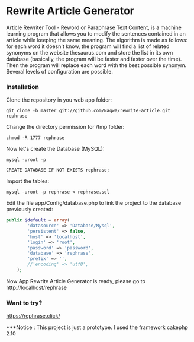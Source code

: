 # Rewrite Article Generator

Article Rewriter Tool - Reword or Paraphrase Text Content, is a machine learning program that allows you to modify the sentences contained in an article while keeping the same meaning. The algorithm is made as follows: for each word it doesn't know, the program will find a list of related synonyms on the website thesaurus.com and store the list in its own database (basically, the program will be faster and faster over the time). Then the program will replace each word with the best possible synonym. Several levels of configuration are possible.

### Installation

Clone the repository in you web app folder:

```shell
git clone -b master git://github.com/Naqwa/rewrite-article.git rephrase
```
Change the directory permission for /tmp folder:

```shell
chmod -R 1777 rephrase
```

Now let's create the Database (MySQL):

```shell
mysql -uroot -p
```
```mysql
CREATE DATABASE IF NOT EXISTS rephrase;
```
Import the tables:
```shell
mysql -uroot -p rephrase < rephrase.sql
```

Edit the file app/Config/database.php to link the project to the database previously created:

```php
public $default = array(
		'datasource' => 'Database/Mysql',
		'persistent' => false,
		'host' => 'localhost',
		'login' => 'root',
		'password' => 'password',
		'database' => 'rephrase',
		'prefix' => '',
		//'encoding' => 'utf8',
	);
```

Now App Rewrite Article Generator is ready, please go to http://localhost/rephrase

### Want to try?

https://rephrase.click/

***Notice : This project is just a prototype.
	 I used the framework cakephp 2.10
